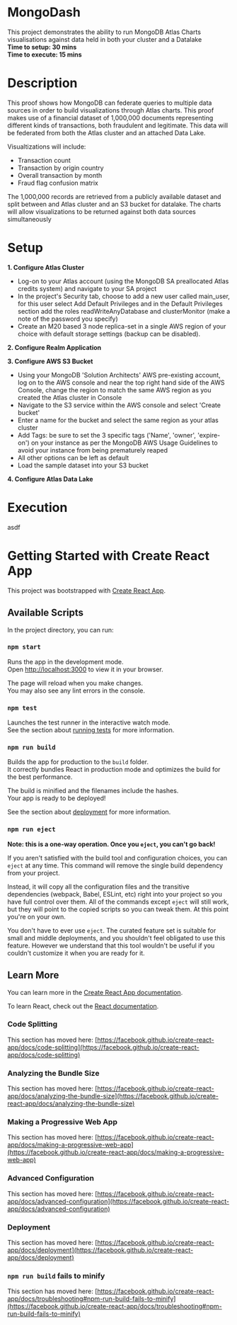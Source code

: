 # MongoDash
This project demonstrates the ability to run MongoDB Atlas Charts visualisations against data held in both your cluster and a Datalake  
**Time to setup: 30 mins**  
**Time to execute: 15 mins**  

# Description
This proof shows how MongoDB can federate queries to multiple data sources in order to build visualizations through Atlas charts. This proof makes use of a financial dataset of 1,000,000 documents representing different kinds of transactions, both fraudulent and legitimate. This data will be federated from both the Atlas cluster and an attached Data Lake.  

Visualtizations will include:
- Transaction count
- Transaction by origin country 
- Overall transaction by month
- Fraud flag confusion matrix  

The 1,000,000 records are retrieved from a publicly available dataset and split between and Atlas cluster and an S3 bucket for datalake. The charts will allow visualizations to be returned against both data sources simultaneously


# Setup
**1. Configure Atlas Cluster**
- Log-on to your Atlas account (using the MongoDB SA preallocated Atlas credits system) and navigate to your SA project
- In the project's Security tab, choose to add a new user called main_user, for this user select Add Default Privileges and in the Default Privileges section add the roles readWriteAnyDatabase and clusterMonitor (make a note of the password you specify)
- Create an M20 based 3 node replica-set in a single AWS region of your choice with default storage settings (backup can be disabled).

**2. Configure Realm Application**


**3. Configure AWS S3 Bucket**
- Using your MongoDB 'Solution Architects' AWS pre-existing account, log on to the AWS console and near the top right hand side of the AWS Console, change the region to match the same AWS region as you created the Atlas cluster in Console
- Navigate to the S3 service within the AWS console and select 'Create bucket'
- Enter a name for the bucket and select the same region as your atlas cluster
- Add Tags: be sure to set the 3 specific tags ('Name', 'owner', 'expire-on') on your instance as per the MongoDB AWS Usage Guidelines to avoid your instance from being prematurely reaped
- All other options can be left as default  
- Load the sample dataset into your S3 bucket

**4. Configure Atlas Data Lake**



# Execution
asdf

# Getting Started with Create React App

This project was bootstrapped with [Create React App](https://github.com/facebook/create-react-app).

## Available Scripts

In the project directory, you can run:

### `npm start`

Runs the app in the development mode.\
Open [http://localhost:3000](http://localhost:3000) to view it in your browser.

The page will reload when you make changes.\
You may also see any lint errors in the console.

### `npm test`

Launches the test runner in the interactive watch mode.\
See the section about [running tests](https://facebook.github.io/create-react-app/docs/running-tests) for more information.

### `npm run build`

Builds the app for production to the `build` folder.\
It correctly bundles React in production mode and optimizes the build for the best performance.

The build is minified and the filenames include the hashes.\
Your app is ready to be deployed!

See the section about [deployment](https://facebook.github.io/create-react-app/docs/deployment) for more information.

### `npm run eject`

**Note: this is a one-way operation. Once you `eject`, you can't go back!**

If you aren't satisfied with the build tool and configuration choices, you can `eject` at any time. This command will remove the single build dependency from your project.

Instead, it will copy all the configuration files and the transitive dependencies (webpack, Babel, ESLint, etc) right into your project so you have full control over them. All of the commands except `eject` will still work, but they will point to the copied scripts so you can tweak them. At this point you're on your own.

You don't have to ever use `eject`. The curated feature set is suitable for small and middle deployments, and you shouldn't feel obligated to use this feature. However we understand that this tool wouldn't be useful if you couldn't customize it when you are ready for it.

## Learn More

You can learn more in the [Create React App documentation](https://facebook.github.io/create-react-app/docs/getting-started).

To learn React, check out the [React documentation](https://reactjs.org/).

### Code Splitting

This section has moved here: [https://facebook.github.io/create-react-app/docs/code-splitting](https://facebook.github.io/create-react-app/docs/code-splitting)

### Analyzing the Bundle Size

This section has moved here: [https://facebook.github.io/create-react-app/docs/analyzing-the-bundle-size](https://facebook.github.io/create-react-app/docs/analyzing-the-bundle-size)

### Making a Progressive Web App

This section has moved here: [https://facebook.github.io/create-react-app/docs/making-a-progressive-web-app](https://facebook.github.io/create-react-app/docs/making-a-progressive-web-app)

### Advanced Configuration

This section has moved here: [https://facebook.github.io/create-react-app/docs/advanced-configuration](https://facebook.github.io/create-react-app/docs/advanced-configuration)

### Deployment

This section has moved here: [https://facebook.github.io/create-react-app/docs/deployment](https://facebook.github.io/create-react-app/docs/deployment)

### `npm run build` fails to minify

This section has moved here: [https://facebook.github.io/create-react-app/docs/troubleshooting#npm-run-build-fails-to-minify](https://facebook.github.io/create-react-app/docs/troubleshooting#npm-run-build-fails-to-minify)
